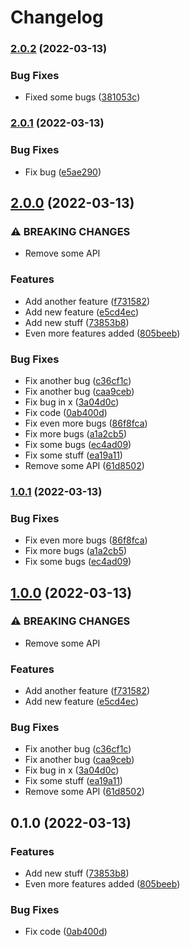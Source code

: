 # Changelog

### [2.0.2](https://github.com/jonyjalfon94/python-app/compare/v2.0.1...v2.0.2) (2022-03-13)


### Bug Fixes

* Fixed some bugs ([381053c](https://github.com/jonyjalfon94/python-app/commit/381053c256683f3a41914d87e535cc38653e0735))

### [2.0.1](https://github.com/jonyjalfon94/python-app/compare/v2.0.0...v2.0.1) (2022-03-13)


### Bug Fixes

* Fix bug ([e5ae290](https://github.com/jonyjalfon94/python-app/commit/e5ae290c77b97981d97e6f2960e407d787219a70))

## [2.0.0](https://github.com/jonyjalfon94/python-app/compare/v1.0.1...v2.0.0) (2022-03-13)


### ⚠ BREAKING CHANGES

* Remove some API

### Features

* Add another feature ([f731582](https://github.com/jonyjalfon94/python-app/commit/f731582b32e11138c46b26edd0d2d9d2cc285ace))
* Add new feature ([e5cd4ec](https://github.com/jonyjalfon94/python-app/commit/e5cd4ecf861ce8aa7f2e4273027b7177eb5d4093))
* Add new stuff ([73853b8](https://github.com/jonyjalfon94/python-app/commit/73853b8480c359bc2cf3c06071d848435f9bfe75))
* Even more features added ([805beeb](https://github.com/jonyjalfon94/python-app/commit/805beeb3118d607e0ed2d8d0f20fa90c842f4f85))


### Bug Fixes

* Fix another bug ([c36cf1c](https://github.com/jonyjalfon94/python-app/commit/c36cf1c1d939e5fba9094de958aac290afe15c75))
* Fix another bug ([caa9ceb](https://github.com/jonyjalfon94/python-app/commit/caa9ceb25624a91dc02a294d04d329cea59df919))
* Fix bug in x ([3a04d0c](https://github.com/jonyjalfon94/python-app/commit/3a04d0cf765281f54e1a438c24258b6e063c61f5))
* Fix code ([0ab400d](https://github.com/jonyjalfon94/python-app/commit/0ab400dc33b8d919ca22ed64ce27811430e51be6))
* Fix even more bugs ([86f8fca](https://github.com/jonyjalfon94/python-app/commit/86f8fcab96a5d859e00df321a350110a89de1b01))
* Fix more bugs ([a1a2cb5](https://github.com/jonyjalfon94/python-app/commit/a1a2cb5d0ded9f131f0a5955b38a5f03fe4637d4))
* Fix some bugs ([ec4ad09](https://github.com/jonyjalfon94/python-app/commit/ec4ad096874813d2d61bafe8bbf4d22fdeca451a))
* Fix some stuff ([ea19a11](https://github.com/jonyjalfon94/python-app/commit/ea19a11d9a2565d8011ce4bbca84cc2e3f89f4c8))
* Remove some API ([61d8502](https://github.com/jonyjalfon94/python-app/commit/61d8502ee6a11a95151dd12e1ea806f375870802))

### [1.0.1](https://github.com/jonyjalfon94/python-app/compare/v1.0.0...v1.0.1) (2022-03-13)


### Bug Fixes

* Fix even more bugs ([86f8fca](https://github.com/jonyjalfon94/python-app/commit/86f8fcab96a5d859e00df321a350110a89de1b01))
* Fix more bugs ([a1a2cb5](https://github.com/jonyjalfon94/python-app/commit/a1a2cb5d0ded9f131f0a5955b38a5f03fe4637d4))
* Fix some bugs ([ec4ad09](https://github.com/jonyjalfon94/python-app/commit/ec4ad096874813d2d61bafe8bbf4d22fdeca451a))

## [1.0.0](https://github.com/jonyjalfon94/python-app/compare/v0.1.0...v1.0.0) (2022-03-13)


### ⚠ BREAKING CHANGES

* Remove some API

### Features

* Add another feature ([f731582](https://github.com/jonyjalfon94/python-app/commit/f731582b32e11138c46b26edd0d2d9d2cc285ace))
* Add new feature ([e5cd4ec](https://github.com/jonyjalfon94/python-app/commit/e5cd4ecf861ce8aa7f2e4273027b7177eb5d4093))


### Bug Fixes

* Fix another bug ([c36cf1c](https://github.com/jonyjalfon94/python-app/commit/c36cf1c1d939e5fba9094de958aac290afe15c75))
* Fix another bug ([caa9ceb](https://github.com/jonyjalfon94/python-app/commit/caa9ceb25624a91dc02a294d04d329cea59df919))
* Fix bug in x ([3a04d0c](https://github.com/jonyjalfon94/python-app/commit/3a04d0cf765281f54e1a438c24258b6e063c61f5))
* Fix some stuff ([ea19a11](https://github.com/jonyjalfon94/python-app/commit/ea19a11d9a2565d8011ce4bbca84cc2e3f89f4c8))
* Remove some API ([61d8502](https://github.com/jonyjalfon94/python-app/commit/61d8502ee6a11a95151dd12e1ea806f375870802))

## 0.1.0 (2022-03-13)


### Features

* Add new stuff ([73853b8](https://github.com/jonyjalfon94/python-app/commit/73853b8480c359bc2cf3c06071d848435f9bfe75))
* Even more features added ([805beeb](https://github.com/jonyjalfon94/python-app/commit/805beeb3118d607e0ed2d8d0f20fa90c842f4f85))


### Bug Fixes

* Fix code ([0ab400d](https://github.com/jonyjalfon94/python-app/commit/0ab400dc33b8d919ca22ed64ce27811430e51be6))
